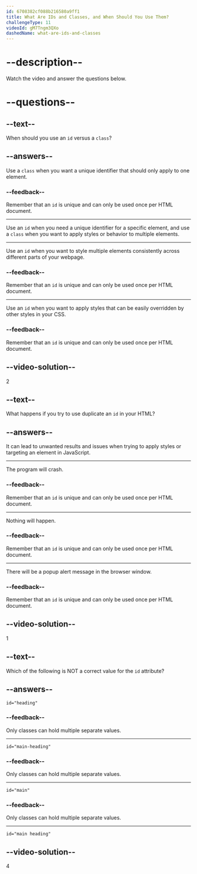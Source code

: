 ```yaml
---
id: 6708382cf088b216580a9ff1
title: What Are IDs and Classes, and When Should You Use Them?
challengeType: 11
videoId: gM7Tngm3QXo
dashedName: what-are-ids-and-classes
---
```


# --description--

Watch the video and answer the questions below.

# --questions--

## --text--

When should you use an `id` versus a `class`?

## --answers--

Use a `class` when you want a unique identifier that should only apply to one element.

### --feedback--

Remember that an `id` is unique and can only be used once per HTML document.

---

Use an `id` when you need a unique identifier for a specific element, and use a `class` when you want to apply styles or behavior to multiple elements.

---

Use an `id` when you want to style multiple elements consistently across different parts of your webpage.

### --feedback--

Remember that an `id` is unique and can only be used once per HTML document.

---

Use an `id` when you want to apply styles that can be easily overridden by other styles in your CSS.

### --feedback--

Remember that an `id` is unique and can only be used once per HTML document.

## --video-solution--

2

## --text--

What happens if you try to use duplicate an `id` in your HTML?

## --answers--

It can lead to unwanted results and issues when trying to apply styles or targeting an element in JavaScript.

---

The program will crash.

### --feedback--

Remember that an `id` is unique and can only be used once per HTML document.

---

Nothing will happen.

### --feedback--

Remember that an `id` is unique and can only be used once per HTML document.

---

There will be a popup alert message in the browser window.

### --feedback--

Remember that an `id` is unique and can only be used once per HTML document.

## --video-solution--

1

## --text--

Which of the following is NOT a correct value for the `id` attribute?

## --answers--

`id="heading"`

### --feedback--

Only classes can hold multiple separate values.

---

`id="main-heading"`

### --feedback--

Only classes can hold multiple separate values.

---

`id="main"`

### --feedback--

Only classes can hold multiple separate values.

---

`id="main heading"`

## --video-solution--

4
